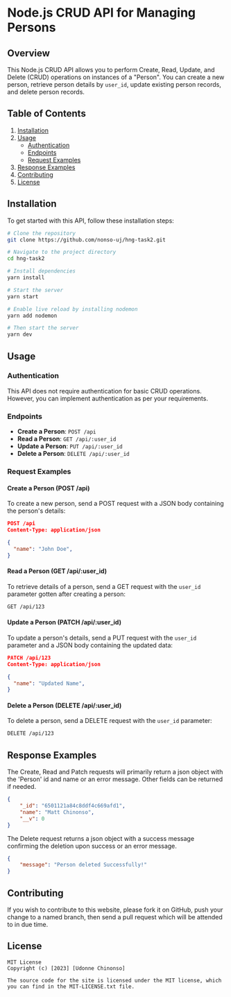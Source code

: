 # Node.js CRUD API for Managing Persons

## Overview

This Node.js CRUD API allows you to perform Create, Read, Update, and Delete (CRUD) operations on instances of a "Person". You can create a new person, retrieve person details by `user_id`, update existing person records, and delete person records.

## Table of Contents

1. [Installation](#installation)
2. [Usage](#usage)
   - [Authentication](#authentication)
   - [Endpoints](#endpoints)
   - [Request Examples](#request-examples)
3. [Response Examples](#response-examples)
4. [Contributing](#contributing)
5. [License](#license)

## Installation

To get started with this API, follow these installation steps:

```bash
# Clone the repository
git clone https://github.com/nonso-uj/hng-task2.git

# Navigate to the project directory
cd hng-task2

# Install dependencies
yarn install

# Start the server
yarn start

# Enable live reload by installing nodemon
yarn add nodemon

# Then start the server
yarn dev
```

## Usage

### Authentication

This API does not require authentication for basic CRUD operations. However, you can implement authentication as per your requirements.

### Endpoints

- **Create a Person**: `POST /api`
- **Read a Person**: `GET /api/:user_id`
- **Update a Person**: `PUT /api/:user_id`
- **Delete a Person**: `DELETE /api/:user_id`

### Request Examples

#### Create a Person (POST /api)

To create a new person, send a POST request with a JSON body containing the person's details:

```json
POST /api
Content-Type: application/json

{
  "name": "John Doe",
}
```

#### Read a Person (GET /api/:user_id)

To retrieve details of a person, send a GET request with the `user_id` parameter gotten after creating a person:

```bash
GET /api/123
```

#### Update a Person (PATCH /api/:user_id)

To update a person's details, send a PUT request with the `user_id` parameter and a JSON body containing the updated data:

```json
PATCH /api/123
Content-Type: application/json

{
  "name": "Updated Name",
}
```

#### Delete a Person (DELETE /api/:user_id)

To delete a person, send a DELETE request with the `user_id` parameter:

```bash
DELETE /api/123
```

## Response Examples

The Create, Read and Patch requests will primarily return a json object with the 'Person' id and name or an error message. Other fields can be returned if needed.
```json
{
    "_id": "6501121a84c8ddf4c669afd1",
    "name": "Matt Chinonso",
    "__v": 0
}
```
The Delete request returns a json object with a success message confirming the deletion upon success or an error message.
```json
{
    "message": "Person deleted Successfully!"
}
```


## Contributing

If you wish to contribute to this website, please fork it on GitHub, push your change to a named branch, then send a pull request which will be attended to in due time.

## License

```plaintext
MIT License
Copyright (c) [2023] [Udonne Chinonso]

The source code for the site is licensed under the MIT license, which you can find in the MIT-LICENSE.txt file.
```
